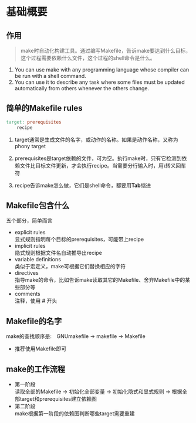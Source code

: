 # 基础概要

## 作用
> make时自动化构建工具。通过编写Makefile，告诉make要达到什么目标，这个过程需要依赖什么文件，这个过程的shell命令是什么。

1. You can use make with any programming language whose compiler can be run with a shell command.
2. You can use it to describe any task where some files must be updated automatically from others whenever the others change.

## 简单的Makefile rules
```Makefile
target: prerequisites
    recipe
```
1. target通常是生成文件的名字，或动作的名称。如果是动作名称，又称为phony target

2. prerequisites是target依赖的文件，可为空。执行make时，只有它检测到依赖文件比目标文件更新，才会执行recipe。当需要分行输入时，用\转义回车符

3. recipe告诉make怎么做，它们是shell命令，都要用**Tab**缩进

## Makefile包含什么

五个部分，简单而言

- explicit rules  
    显式规则指明每个目标的prerequisites，可能带上recipe  
- implicit rules  
    隐式规则根据文件名自动推导出recipe  
- variable definitions  
    类似于宏定义，make可根据它们替换相应的字符  
- directives  
    指导make的命令，比如告诉make读取其它的Makefile、舍弃Makefile中的某些部分等  
- comments  
    注释，使用 # 开头

## Makefile的名字

make的查找顺序是:　GNUmakefile -> makefile -> Makefile

- 推荐使用Makefile即可

## make的工作流程

- 第一阶段  
    读取全部的Makefile -> 初始化全部变量 -> 初始化隐式和显式规则 -> 根据全部target和prerequisites建立依赖图
- 第二阶段  
    make根据第一阶段的依赖图判断哪些target需要重建
